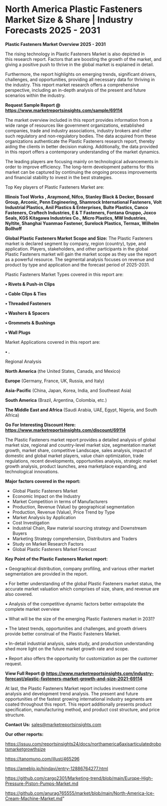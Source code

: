 # North America Plastic Fasteners Market Size & Share | Industry Forecasts 2025 - 2031

<Strong> Plastic Fasteners Market Overview 2025 - 2031</strong>

The rising technology in Plastic Fasteners Market is also depicted in this research report. Factors that are boosting the growth of the market, and giving a positive push to thrive in the global market is explained in detail.

Furthermore, the report highlights on emerging trends, significant drivers, challenges, and opportunities, providing all necessary data for thriving in the industry. This report market research offers a comprehensive perspective, including an in-depth analysis of the present and future scenarios within the industry.

<strong>Request Sample Report @ <a href=https://www.marketreportsinsights.com/sample/69114>https://www.marketreportsinsights.com/sample/69114</a></strong>

The market overview included in this report provides information from a wide range of resources like government organizations, established companies, trade and industry associations, industry brokers and other such regulatory and non-regulatory bodies. The data acquired from these organizations authenticate the Plastic Fasteners research report, thereby aiding the clients in better decision making. Additionally, the data provided in this report offers a contemporary understanding of the market dynamics.

The leading players are focusing mainly on technological advancements in order to improve efficiency. The long-term development patterns for this market can be captured by continuing the ongoing process improvements and financial stability to invest in the best strategies.

Top Key players of Plastic Fasteners Market are:

<strong>Illinois Tool Works , Araymond, Nifco, Stanley Black & Decker, Bossard Group, Arconic, Penn Engineering, Shamrock International Fasteners, Volt Industrial Plastics, Anil Plastics & Enterprises, Bulte Plastics, Canco Fasteners, Craftech Industries, E & T Fasteners, Fontana Gruppo, Joxco Seals, KGS Kitagawa Industries Co., Micro Plastics, MW Industries, Nyltite, Shanghai Yuanmao Fastener, Surelock Plastics, Termax, Wilhelm Bollhoff</strong>

<strong><b>Global Plastic Fasteners Market Scope and Size:</b></strong>
The Plastic Fasteners market is declared segment by company, region (country), type, and application. Players, stakeholders, and other participants in the global Plastic Fasteners market will gain the market scope as they use the report as a powerful resource. The segmental analysis focuses on revenue and product by type and application and the forecast period of 2025-2031.

Plastic Fasteners Market Types covered in this report are:

<strong>• Rivets & Push-in Clips

• Cable Clips & Ties

• Threaded Fasteners

• Washers & Spacers

• Grommets & Bushings

• Wall Plugs</strong>

Market Applications covered in this report are:

<strong>• .</strong> 

Regional Analysis

<strong>North America</strong> (the United States, Canada, and Mexico)

<strong>Europe</strong> (Germany, France, UK, Russia, and Italy)

<strong>Asia-Pacific</strong> (China, Japan, Korea, India, and Southeast Asia)

<strong>South America</strong> (Brazil, Argentina, Colombia, etc.)

<strong>The Middle East and Africa</strong> (Saudi Arabia, UAE, Egypt, Nigeria, and South Africa)

<strong>Go For Interesting Discount Here: <a href=https://www.marketreportsinsights.com/discount/69114>https://www.marketreportsinsights.com/discount/69114</a></strong>

The Plastic Fasteners market report provides a detailed analysis of global market size, regional and country-level market size, segmentation market growth, market share, competitive Landscape, sales analysis, impact of domestic and global market players, value chain optimization, trade regulations, recent developments, opportunities analysis, strategic market growth analysis, product launches, area marketplace expanding, and technological innovations.

<strong><b>Major factors covered in the report:</b></strong>
<ul>
  <li>Global Plastic Fasteners Market </li>
  <li>Economic Impact on the Industry</li>
  <li>Market Competition in terms of Manufacturers</li>
  <li>Production, Revenue (Value) by geographical segmentation</li>
  <li>Production, Revenue (Value), Price Trend by Type</li>
  <li>Market Analysis by Application</li>
  <li>Cost Investigation</li>
  <li>Industrial Chain, Raw material sourcing strategy and Downstream Buyers</li>
  <li>Marketing Strategy comprehension, Distributors and Traders</li>
  <li>Study on Market Research Factors</li>
  <li>Global Plastic Fasteners Market Forecast</li>
</ul>

<strong><b>Key Point of the Plastic Fasteners Market report:</b></strong>

• Geographical distribution, company profiling, and various other market segmentation are provided in the report.

• For better understanding of the global Plastic Fasteners market status, the accurate market valuation which comprises of size, share, and revenue are also covered.

• Analysis of the competitive dynamic factors better extrapolate the complete market overview

• What will be the size of the emerging Plastic Fasteners market in 2031?

• The latest trends, opportunities and challenges, and growth drivers provide better construal of the Plastic Fasteners Market.

• In-detail industrial analysis, sales study, and production understanding shed more light on the future market growth rate and scope.

• Report also offers the opportunity for customization as per the customer request.

<strong><b>View Full Report @ <a href=https://www.marketreportsinsights.com/industry-forecast/plastic-fasteners-market-growth-and-size-2021-69114>https://www.marketreportsinsights.com/industry-forecast/plastic-fasteners-market-growth-and-size-2021-69114</a></b></strong>


At last, the Plastic Fasteners Market report includes investment come analysis and development trend analysis. The present and future opportunities of the fastest growing international industry segments are coated throughout this report. This report additionally presents product specification, manufacturing method, and product cost structure, and price structure.

<strong>Contact Us:</strong>
sales@marketreportsinsights.com

<strong>Our other reports:</strong>

<a href=https://issuu.com/reportsinsights24/docs/northamerica6axisarticulatedrobotsmarketgrowthsize>https://issuu.com/reportsinsights24/docs/northamerica6axisarticulatedrobotsmarketgrowthsize</a>

<a href=https://tanomuno.com/illust/465296>https://tanomuno.com/illust/465296</a>

<a href=https://ameblo.jp/hindavi/entry-12886764277.html>https://ameblo.jp/hindavi/entry-12886764277.html</a>

<a href=https://github.com/cargo2301/Marketing-trend/blob/main/Europe-High-Pressure-Piston-Pumps-Market.md>https://github.com/cargo2301/Marketing-trend/blob/main/Europe-High-Pressure-Piston-Pumps-Market.md</a>

<a href=https://github.com/anurag765555/market/blob/main/North-America-Ice-Cream-Machine-Market.md>https://github.com/anurag765555/market/blob/main/North-America-Ice-Cream-Machine-Market.md</a>"
